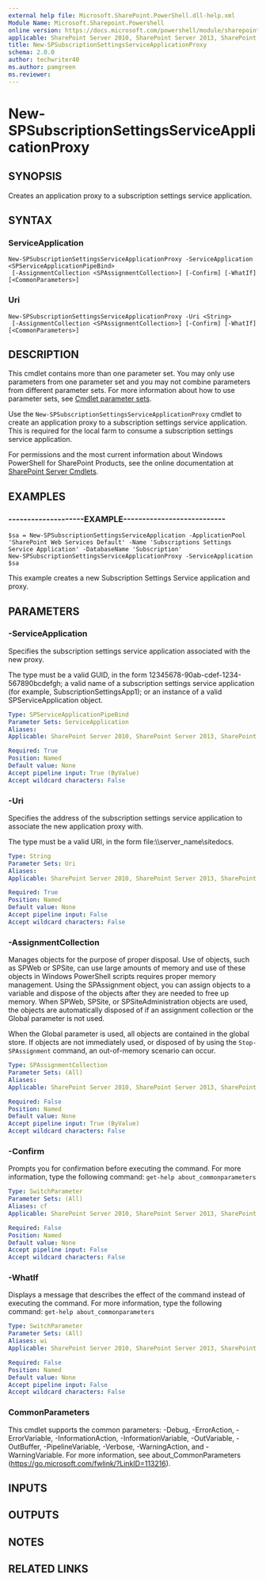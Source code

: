 ```yaml
---
external help file: Microsoft.SharePoint.PowerShell.dll-help.xml
Module Name: Microsoft.Sharepoint.Powershell
online version: https://docs.microsoft.com/powershell/module/sharepoint-server/new-spsubscriptionsettingsserviceapplicationproxy
applicable: SharePoint Server 2010, SharePoint Server 2013, SharePoint Server 2016, SharePoint Server 2019
title: New-SPSubscriptionSettingsServiceApplicationProxy
schema: 2.0.0
author: techwriter40
ms.author: pamgreen
ms.reviewer: 
---
```


# New-SPSubscriptionSettingsServiceApplicationProxy

## SYNOPSIS
Creates an application proxy to a subscription settings service application.


## SYNTAX

### ServiceApplication
```
New-SPSubscriptionSettingsServiceApplicationProxy -ServiceApplication <SPServiceApplicationPipeBind>
 [-AssignmentCollection <SPAssignmentCollection>] [-Confirm] [-WhatIf] [<CommonParameters>]
```

### Uri
```
New-SPSubscriptionSettingsServiceApplicationProxy -Uri <String>
 [-AssignmentCollection <SPAssignmentCollection>] [-Confirm] [-WhatIf] [<CommonParameters>]
```

## DESCRIPTION
This cmdlet contains more than one parameter set.
You may only use parameters from one parameter set and you may not combine parameters from different parameter sets.
For more information about how to use parameter sets, see [Cmdlet parameter sets](https://docs.microsoft.com/powershell/scripting/developer/cmdlet/cmdlet-parameter-sets).

Use the `New-SPSubscriptionSettingsServiceApplicationProxy` cmdlet to create an application proxy to a subscription settings service application.
This is required for the local farm to consume a subscription settings service application.

For permissions and the most current information about Windows PowerShell for SharePoint Products, see the online documentation at [SharePoint Server Cmdlets](https://docs.microsoft.com/powershell/sharepoint/sharepoint-server/sharepoint-server-cmdlets).


## EXAMPLES

### --------------------EXAMPLE---------------------------
```
$sa = New-SPSubscriptionSettingsServiceApplication -ApplicationPool 'SharePoint Web Services Default' -Name 'Subscriptions Settings Service Application' -DatabaseName 'Subscription'
New-SPSubscriptionSettingsServiceApplicationProxy -ServiceApplication $sa
```

This example creates a new Subscription Settings Service application and proxy.

## PARAMETERS

### -ServiceApplication
Specifies the subscription settings service application associated with the new proxy.

The type must be a valid GUID, in the form 12345678-90ab-cdef-1234-567890bcdefgh; a valid name of a subscription settings service application (for example, SubscriptionSettingsApp1); or an instance of a valid SPServiceApplication object.

```yaml
Type: SPServiceApplicationPipeBind
Parameter Sets: ServiceApplication
Aliases: 
Applicable: SharePoint Server 2010, SharePoint Server 2013, SharePoint Server 2016, SharePoint Server 2019

Required: True
Position: Named
Default value: None
Accept pipeline input: True (ByValue)
Accept wildcard characters: False
```

### -Uri
Specifies the address of the subscription settings service application to associate the new application proxy with.

The type must be a valid URI, in the form file:\\\\server_name\sitedocs.

```yaml
Type: String
Parameter Sets: Uri
Aliases: 
Applicable: SharePoint Server 2010, SharePoint Server 2013, SharePoint Server 2016, SharePoint Server 2019

Required: True
Position: Named
Default value: None
Accept pipeline input: False
Accept wildcard characters: False
```

### -AssignmentCollection
Manages objects for the purpose of proper disposal.
Use of objects, such as SPWeb or SPSite, can use large amounts of memory and use of these objects in Windows PowerShell scripts requires proper memory management.
Using the SPAssignment object, you can assign objects to a variable and dispose of the objects after they are needed to free up memory.
When SPWeb, SPSite, or SPSiteAdministration objects are used, the objects are automatically disposed of if an assignment collection or the Global parameter is not used.

When the Global parameter is used, all objects are contained in the global store.
If objects are not immediately used, or disposed of by using the `Stop-SPAssignment` command, an out-of-memory scenario can occur.

```yaml
Type: SPAssignmentCollection
Parameter Sets: (All)
Aliases: 
Applicable: SharePoint Server 2010, SharePoint Server 2013, SharePoint Server 2016, SharePoint Server 2019

Required: False
Position: Named
Default value: None
Accept pipeline input: True (ByValue)
Accept wildcard characters: False
```

### -Confirm
Prompts you for confirmation before executing the command.
For more information, type the following command: `get-help about_commonparameters`

```yaml
Type: SwitchParameter
Parameter Sets: (All)
Aliases: cf
Applicable: SharePoint Server 2010, SharePoint Server 2013, SharePoint Server 2016, SharePoint Server 2019

Required: False
Position: Named
Default value: None
Accept pipeline input: False
Accept wildcard characters: False
```

### -WhatIf
Displays a message that describes the effect of the command instead of executing the command.
For more information, type the following command: `get-help about_commonparameters`

```yaml
Type: SwitchParameter
Parameter Sets: (All)
Aliases: wi
Applicable: SharePoint Server 2010, SharePoint Server 2013, SharePoint Server 2016, SharePoint Server 2019

Required: False
Position: Named
Default value: None
Accept pipeline input: False
Accept wildcard characters: False
```

### CommonParameters
This cmdlet supports the common parameters: -Debug, -ErrorAction, -ErrorVariable, -InformationAction, -InformationVariable, -OutVariable, -OutBuffer, -PipelineVariable, -Verbose, -WarningAction, and -WarningVariable. For more information, see about_CommonParameters (https://go.microsoft.com/fwlink/?LinkID=113216).

## INPUTS

## OUTPUTS

## NOTES

## RELATED LINKS
